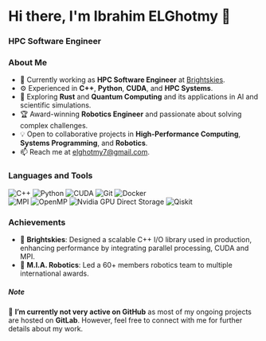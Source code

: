 # Hi there, I'm Ibrahim ELGhotmy 👋  
### HPC Software Engineer

### About Me  
- 🔭 Currently working as **HPC Software Engineer** at [Brightskies](https://brightskiesinc.com).
- ⚙️ Experienced in **C++**, **Python**, **CUDA**, and **HPC Systems**.
- 🌱 Exploring **Rust** and **Quantum Computing** and its applications in AI and scientific simulations.  
- 🏆 Award-winning **Robotics Engineer** and passionate about solving complex challenges.  
- 💡 Open to collaborative projects in **High-Performance Computing**, **Systems Programming**, and **Robotics**.  
- 📫 Reach me at [elghotmy7@gmail.com](mailto:elghotmy7@gmail.com).

### Languages and Tools  
![C++](https://img.shields.io/badge/-C++-00599C?logo=c%2B%2B&logoColor=white&style=flat) 
![Python](https://img.shields.io/badge/-Python-3776AB?logo=python&logoColor=white&style=flat) 
![CUDA](https://img.shields.io/badge/-CUDA-76B900?logo=nvidia&logoColor=white&style=flat) 
![Git](https://img.shields.io/badge/-Git-F05032?logo=git&logoColor=white&style=flat) 
![Docker](https://img.shields.io/badge/-Docker-2496ED?logo=docker&logoColor=white&style=flat)  
![MPI](https://img.shields.io/badge/-MPI-007ACC?logo=open-mpi&logoColor=white&style=flat) 
![OpenMP](https://img.shields.io/badge/-OpenMP-FB9902?style=flat) 
![Nvidia GPU Direct Storage](https://img.shields.io/badge/-Nvidia_GPUDirect_Storage-76B900?logo=nvidia&logoColor=white&style=flat)
![Qiskit](https://img.shields.io/badge/-Qiskit-6929C4?logo=python&logoColor=white&style=flat) 

### Achievements  
- 🏅 **Brightskies**: Designed a scalable C++ I/O library used in production, enhancing performance by integrating parallel processing, CUDA and MPI.  
- 🥇 **M.I.A. Robotics**: Led a 60+ members robotics team to multiple international awards.  

##### Note  
📢 **I’m currently not very active on GitHub** as most of my ongoing projects are hosted on **GitLab**. However, feel free to connect with me for further details about my work.

